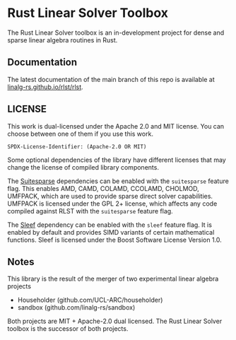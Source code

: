 # Rust Linear Solver Toolbox

The Rust Linear Solver toolbox is an in-development project for
dense and sparse linear algebra routines in Rust.

## Documentation
The latest documentation of the main branch of this repo is available at [linalg-rs.github.io/rlst/rlst](https://linalg-rs.github.io/rlst/rlst).

## LICENSE

This work is dual-licensed under the Apache 2.0 and MIT license.
You can choose between one of them if you use this work.

`SPDX-License-Identifier: (Apache-2.0 OR MIT)`

Some optional dependencies of the library have different licenses that
may change the license of compiled library components. 

The [Suitesparse](https://people.engr.tamu.edu/davis/suitesparse.html) 
dependencies can be enabled with the `suitesparse`
feature flag. This enables AMD, CAMD, COLAMD, CCOLAMD, CHOLMOD, UMFPACK,
which are used to provide sparse direct solver
capabilities. UMFPACK is licensed under the GPL 2+ license, which affects any
code compiled against RLST with the `suitesparse` feature flag.

The [Sleef](https://sleef.org) dependency can be enabled with the `sleef` feature
flag. It is enabled by default and provides SIMD variants of certain mathematical functions.
Sleef is licensed under the Boost Software License Version 1.0.


## Notes

This library is the result of the merger of two experimental linear algebra projects

- Householder (github.com/UCL-ARC/householder)
- sandbox (github.com/linalg-rs/sandbox)

Both projects are MIT + Apache-2.0 dual licensed. The Rust Linear Solver
toolbox is the successor of both projects.
